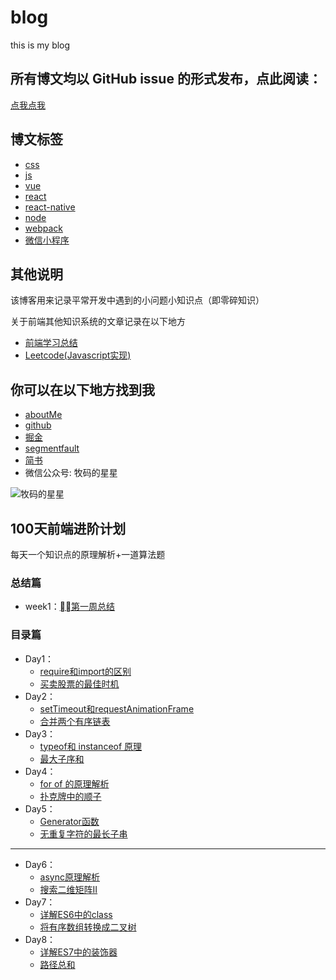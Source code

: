 # blog
 this is my blog
## 所有博文均以 GitHub issue 的形式发布，点此阅读：
[点我点我](https://github.com/funnycoderstar/blog/issues)

## 博文标签
- [css](https://github.com/funnycoderstar/blog/issues?utf8=%E2%9C%93&q=css)
- [js](https://github.com/funnycoderstar/blog/issues?utf8=%E2%9C%93&q=js)
- [vue](https://github.com/funnycoderstar/blog/issues?utf8=%E2%9C%93&q=vue)
- [react](https://github.com/funnycoderstar/blog/issues?utf8=%E2%9C%93&q=react)
- [react-native](https://github.com/funnycoderstar/blog/issues?utf8=%E2%9C%93&q=react-native)
- [node](https://github.com/funnycoderstar/blog/issues?utf8=%E2%9C%93&q=node)
- [webpack](https://github.com/funnycoderstar/blog/issues?utf8=%E2%9C%93&q=webpack)
- [微信小程序](https://github.com/funnycoderstar/blog/issues?utf8=%E2%9C%93&q=wxapp)
## 其他说明
该博客用来记录平常开发中遇到的小问题小知识点（即零碎知识）

关于前端其他知识系统的文章记录在以下地方
- [前端学习总结](https://wangyaxing.cn/summary/)
- [Leetcode(Javascript实现)](https://wangyaxing.cn/leetcode/)


## 你可以在以下地方找到我
- [aboutMe](http://wangyaxing.cn/)
- [github](https://github.com/funnycoderstar)
- [掘金](https://juejin.im/user/58c6a15544d9040068046025/activities)
- [segmentfault](https://segmentfault.com/u/funnycoderstar)
- [简书](https://www.jianshu.com/u/92fec6da2d1a)
- 微信公众号: 牧码的星星

![牧码的星星](https://cdn.suisuijiang.com/ImageMessage/5adad39555703565e79040fa_1583655092168.png)

## 100天前端进阶计划
每天一个知识点的原理解析+一道算法题

### 总结篇
- week1：[第一周总结](https://github.com/funnycoderstar/blog/issues/105)

### 目录篇

- Day1：
    - [require和import的区别](https://github.com/funnycoderstar/blog/issues/106)
    - [买卖股票的最佳时机](https://github.com/funnycoderstar/leetcode/issues/57)
- Day2：
    - [setTimeout和requestAnimationFrame](https://github.com/funnycoderstar/blog/issues/107)
    - [合并两个有序链表]()
- Day3：
    - [typeof和 instanceof 原理](https://github.com/funnycoderstar/blog/issues/108)
    - [最大子序和](https://github.com/funnycoderstar/leetcode/issues/48)
- Day4：
    - [for of 的原理解析](https://github.com/funnycoderstar/blog/issues/109)
    -  [扑克牌中的顺子](https://github.com/funnycoderstar/leetcode/issues/58)
- Day5：
    - [Generator函数](https://github.com/funnycoderstar/blog/issues/104)
    - [无重复字符的最长子串](https://github.com/funnycoderstar/leetcode/issues/32)
---

- Day6：
    - [async原理解析](https://github.com/funnycoderstar/blog/issues/110)
    - [搜索二维矩阵II](https://github.com/funnycoderstar/leetcode/issues/47)
- Day7：
   - [详解ES6中的class](https://github.com/funnycoderstar/blog/issues/111)
   - [将有序数组转换成二叉树](https://github.com/funnycoderstar/leetcode/issues/7) 
- Day8：
   - [详解ES7中的装饰器](https://github.com/funnycoderstar/blog/issues/112)
   - [路径总和](https://github.com/funnycoderstar/leetcode/issues/8)
